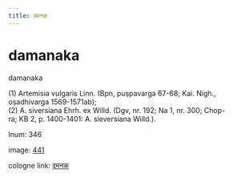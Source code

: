 ```yaml
---
title: दमनक
---
```


# damanaka

damanaka  <div n="P" />(1) Artemisia vulgaris Linn. (Bpn, puṣpavarga 67-68; Kai. Nigh., <div n="lb" />oṣadhivarga 1569-1571ab); <div n="P" />(2) A. siversiana Ehrh. ex Willd. (Dgv, nr. 192; Na 1, nr. 300; Chop- <div n="lb" />ra; KB 2, p. 1400-1401: A. sieversiana Willd.).

lnum: 346

image: [441](https://www.sanskrit-lexicon.uni-koeln.de/scans/csl-apidev/servepdf.php?dict=snp&page=441)

cologne link: [दमनक](https://sanskrit-lexicon.uni-koeln.de/scans/csl-apidev/getword.php?dict=snp&key=दमनक)

